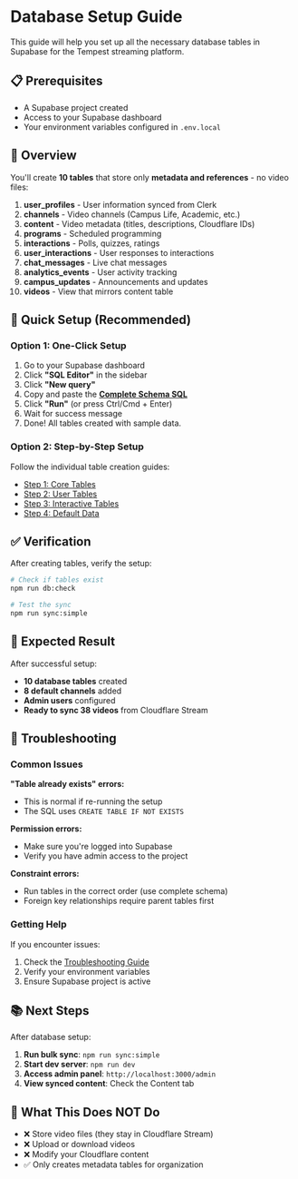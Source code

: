 # Database Setup Guide

This guide will help you set up all the necessary database tables in Supabase for the Tempest streaming platform.

## 📋 Prerequisites

- A Supabase project created
- Access to your Supabase dashboard
- Your environment variables configured in `.env.local`

## 🎯 Overview

You'll create **10 tables** that store only **metadata and references** - no video files:

1. **user_profiles** - User information synced from Clerk
2. **channels** - Video channels (Campus Life, Academic, etc.)
3. **content** - Video metadata (titles, descriptions, Cloudflare IDs)
4. **programs** - Scheduled programming
5. **interactions** - Polls, quizzes, ratings
6. **user_interactions** - User responses to interactions
7. **chat_messages** - Live chat messages
8. **analytics_events** - User activity tracking
9. **campus_updates** - Announcements and updates
10. **videos** - View that mirrors content table

## 🚀 Quick Setup (Recommended)

### Option 1: One-Click Setup
1. Go to your Supabase dashboard
2. Click **"SQL Editor"** in the sidebar
3. Click **"New query"**
4. Copy and paste the **[Complete Schema SQL](./COMPLETE_SCHEMA.md)**
5. Click **"Run"** (or press Ctrl/Cmd + Enter)
6. Wait for success message
7. Done! All tables created with sample data.

### Option 2: Step-by-Step Setup
Follow the individual table creation guides:
- [Step 1: Core Tables](./STEP_1_CORE_TABLES.md)
- [Step 2: User Tables](./STEP_2_USER_TABLES.md)
- [Step 3: Interactive Tables](./STEP_3_INTERACTIVE_TABLES.md)
- [Step 4: Default Data](./STEP_4_DEFAULT_DATA.md)

## ✅ Verification

After creating tables, verify the setup:

```bash
# Check if tables exist
npm run db:check

# Test the sync
npm run sync:simple
```

## 🎉 Expected Result

After successful setup:
- **10 database tables** created
- **8 default channels** added
- **Admin users** configured
- **Ready to sync 38 videos** from Cloudflare Stream

## 🔧 Troubleshooting

### Common Issues

**"Table already exists" errors:**
- This is normal if re-running the setup
- The SQL uses `CREATE TABLE IF NOT EXISTS`

**Permission errors:**
- Make sure you're logged into Supabase
- Verify you have admin access to the project

**Constraint errors:**
- Run tables in the correct order (use complete schema)
- Foreign key relationships require parent tables first

### Getting Help

If you encounter issues:
1. Check the [Troubleshooting Guide](./TROUBLESHOOTING.md)
2. Verify your environment variables
3. Ensure Supabase project is active

## 📚 Next Steps

After database setup:
1. **Run bulk sync**: `npm run sync:simple`
2. **Start dev server**: `npm run dev`
3. **Access admin panel**: `http://localhost:3000/admin`
4. **View synced content**: Check the Content tab

## 🎯 What This Does NOT Do

- ❌ Store video files (they stay in Cloudflare Stream)
- ❌ Upload or download videos
- ❌ Modify your Cloudflare content
- ✅ Only creates metadata tables for organization